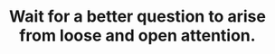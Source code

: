 ---
title: Wait for a better question to arise from loose and open attention.
tags: slowness experience
star: true
inaction: true
inactionorder: 2
---